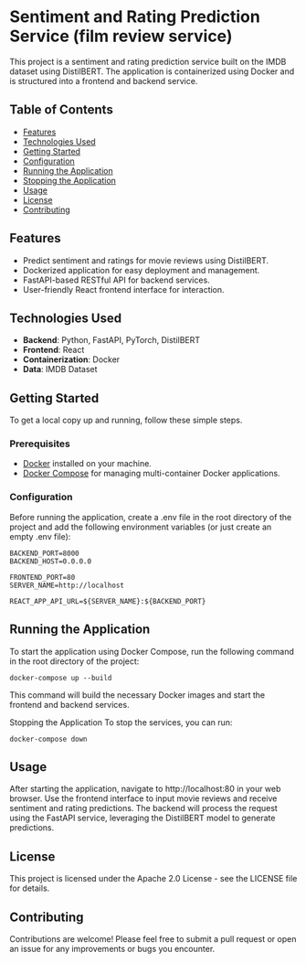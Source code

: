 # Sentiment and Rating Prediction Service (film review service)

This project is a sentiment and rating prediction service built on the IMDB dataset using DistilBERT. The application is containerized using Docker and is structured into a frontend and backend service.

## Table of Contents

- [Features](#features)
- [Technologies Used](#technologies-used)
- [Getting Started](#getting-started)
- [Configuration](#configuration)
- [Running the Application](#running-the-application)
- [Stopping the Application](#stopping-the-application)
- [Usage](#usage)
- [License](#license)
- [Contributing](#contributing)

## Features

- Predict sentiment and ratings for movie reviews using DistilBERT.
- Dockerized application for easy deployment and management.
- FastAPI-based RESTful API for backend services.
- User-friendly React frontend interface for interaction.

## Technologies Used

- **Backend**: Python, FastAPI, PyTorch, DistilBERT
- **Frontend**: React
- **Containerization**: Docker
- **Data**: IMDB Dataset

## Getting Started

To get a local copy up and running, follow these simple steps.

### Prerequisites

- [Docker](https://www.docker.com/get-started) installed on your machine.
- [Docker Compose](https://docs.docker.com/compose/) for managing multi-container Docker applications.

### Configuration

Before running the application, create a .env file in the root directory of the project and add the following environment variables (or just create an empty .env file):

```env
BACKEND_PORT=8000
BACKEND_HOST=0.0.0.0

FRONTEND_PORT=80
SERVER_NAME=http://localhost

REACT_APP_API_URL=${SERVER_NAME}:${BACKEND_PORT}
```
## Running the Application
To start the application using Docker Compose, run the following command in the root directory of the project:
```
docker-compose up --build
```
This command will build the necessary Docker images and start the frontend and backend services.

Stopping the Application
To stop the services, you can run:
```
docker-compose down
```

## Usage
After starting the application, navigate to http://localhost:80 in your web browser.
Use the frontend interface to input movie reviews and receive sentiment and rating predictions.
The backend will process the request using the FastAPI service, leveraging the DistilBERT model to generate predictions.
## License
This project is licensed under the Apache 2.0 License - see the LICENSE file for details.

## Contributing
Contributions are welcome! Please feel free to submit a pull request or open an issue for any improvements or bugs you encounter.
